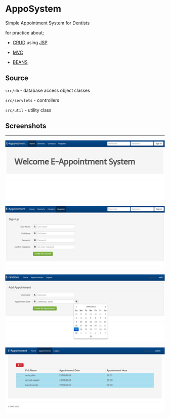AppoSystem
==========

Simple Appointment System for Dentists

for practice about;

* [CRUD] using [JSP]

* [MVC]

* [BEANS]

Source
---

`src/db` - database access object classes

`src/servlets` - controllers

`src/util` - utility class


Screenshots
---

<hr>

![index](img/index.png)


![signup](img/signup.png)


![add appointment](img/addappo.png)


![appointments](img/appointments.png)


[CRUD]: http://danielniko.wordpress.com/2012/04/17/simple-crud-using-jsp-servlet-and-mysql/

[MVC]: http://www.jansipke.nl/model-view-controller-mvc-with-jsp-and-jstl/

[JSP]: http://www.jsptut.com/

[BEANS]: https://en.wikipedia.org/wiki/JavaBeans
